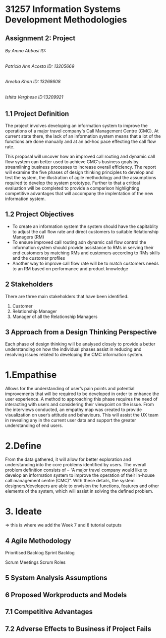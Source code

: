 # 31257 Information Systems Development Methodologies
## Assignment 2: Project 
###### By Amna Abbasi ID:
###### Patricia Ann Acosta ID: 13205669
###### Areeba Khan ID: 13268608
###### Ishita Verghese ID:13209921

## 1.1 Project Definition

The project involves developing an information system to improve the operations of a major travel company's Call Management Centre (CMC). At current state there, the lack of an information system means that a lot of the functions are done manually and at an ad-hoc pace effecting the call flow rate. 

This proposal will uncover how an improved call routing and dynamic call flow system can better used to achieve CMC's business goals by streamlining business processes to increase overall efficiency. The report will examine the five phases of design thinking principles to develop and test the system, the illustration of agile methodology and the assumptions required to develop the system prototype. Further to that a critical evaluation will be completed to provide a comparison highlighting competitive advantages that will accompany the implentation of the new information system. 

## 1.2 Project Objectives

* To create an information system the system should have the capitablity to adjust the call flow rate and direct customers to suitable Relationship Managers (RM)
* To ensure improved call routing adn dynamic call flow control the information system should provide assistance to RMs in serving their end customers by matching RMs and customers according to RMs skills and the customer profiles 
* Another way to improve call flow rate will be to match customers needs to an RM based on performance and product knowledge 


## 2 Stakeholders

There are three main stakeholders that have been identified.
1. Customer  
2. Relationship Manager
3. Manager of all the Relationship Managers

## 3 Approach from a Design Thinking Perspective

Each phase of design thinking will be analysed closely to provide a better understanding on how the individual phases assist in reducing and resolving issues related to developing the CMC information system.  

# 1.Empathise 
Allows for the understanding of user’s pain points and potential improvements that will be required to be developed in order to enhance the user experience. A method to approaching this phase requires the need of interacting with users and considering their viewpoint on the issue. From the interviews conducted, an empathy map was created to provide visualization on user’s attitude and behaviours. This will assist the UX team in revealing any in the current user data and support the greater understanding of end users. 

# 2.Define 
From the data gathered, it will allow for better exploration and understanding into the core problems identified by users. The overall problem definition consists of – “A major travel company would like to develop an information system to improve the operation
of their in-house call management centre (CMC)”. With these details, the system designers/developers are able to envision the functions, features and other elements of the system, which will assist in solving the defined problem. 

# 3. Ideate




=> this is where we add the Week 7 and 8 tutorial outputs

## 4 Agile Methodology
Prioritised Backlog
Sprint Backlog

Scrum Meetings
Scrum Roles


## 5 System Analysis Assumptions
## 6 Proposed Workproducts and Models
## 7.1 Competitive Advantages 
## 7.2 Adverse Effects to Business if Project Fails
